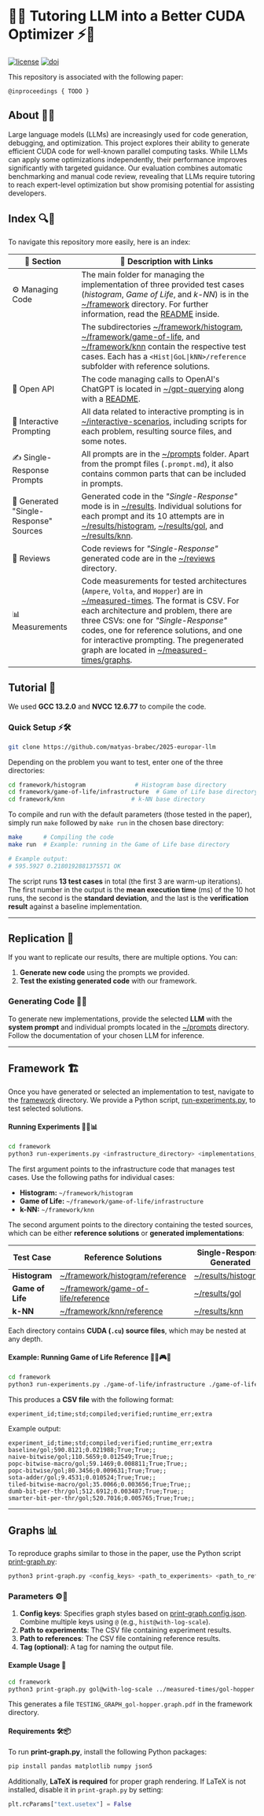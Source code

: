 # 🔬🤖 Tutoring LLM into a Better CUDA Optimizer ⚡🎯

[![license](https://img.shields.io/badge/license-MIT-blue.svg)](./LICENCE) [![doi](https://img.shields.io/badge/DOI-TODO-blue)](todo)

This repository is associated with the following paper:

```
@inproceedings { TODO }
```

## About 🧠💡

Large language models (LLMs) are increasingly used for code generation, debugging, and optimization. This project explores their ability to generate efficient CUDA code for well-known parallel computing tasks. While LLMs can apply some optimizations independently, their performance improves significantly with targeted guidance. Our evaluation combines automatic benchmarking and manual code review, revealing that LLMs require tutoring to reach expert-level optimization but show promising potential for assisting developers.

## Index 🔍📖

To navigate this repository more easily, here is an index:

| 📂 Section | 📝 Description with Links |
| --- | --- |
| ⚙️ Managing Code | The main folder for managing the implementation of three provided test cases (*histogram*, *Game of Life*, and *k-NN*) is in the [~/framework](./framework) directory. For further information, read the [README](./framework/README.md) inside. |
| | The subdirectories [~/framework/histogram](./framework/histogram/), [~/framework/game-of-life](./framework/game-of-life/), and [~/framework/knn](./framework/knn/) contain the respective test cases. Each has a `<Hist\|GoL\|kNN>/reference` subfolder with reference solutions. |
| 🔗 Open API | The code managing calls to OpenAI's ChatGPT is located in [~/gpt-querying](./gpt-querying/) along with a [README](./gpt-querying/README.md). |
| 💬 Interactive Prompting | All data related to interactive prompting is in [~/interactive-scenarios](./interactive-scenarios/), including scripts for each problem, resulting source files, and some notes. |
| ✍️ Single-Response Prompts | All prompts are in the [~/prompts](./prompts/) folder. Apart from the prompt files (`.prompt.md`), it also contains common parts that can be included in prompts. |
| 🤖 Generated "Single-Response" Sources | Generated code in the *"Single-Response"* mode is in [~/results](./results/). Individual solutions for each prompt and its 10 attempts are in [~/results/histogram](./results/histogram/), [~/results/gol](./results/gol/), and [~/results/knn](./results/knn/). |
| 🧐 Reviews | Code reviews for *"Single-Response"* generated code are in the [~/reviews](./reviews/) directory. |
| 📊 Measurements | Code measurements for tested architectures (`Ampere`, `Volta`, and `Hopper`) are in [~/measured-times](./measured-times/). The format is CSV. For each architecture and problem, there are three CSVs: one for *"Single-Response"* codes, one for reference solutions, and one for interactive prompting. The pregenerated graph are located in [~/measured-times/graphs](./measured-times/graphs/). |

## Tutorial 🚀

We used **GCC 13.2.0** and **NVCC 12.6.77** to compile the code.

### Quick Setup ⚡🛠️

```bash
git clone https://github.com/matyas-brabec/2025-europar-llm
```

Depending on the problem you want to test, enter one of the three directories:

```bash
cd framework/histogram              # Histogram base directory
cd framework/game-of-life/infrastructure  # Game of Life base directory
cd framework/knn                   # k-NN base directory
```

To compile and run with the default parameters (those tested in the paper), simply run `make` followed by `make run` in the chosen base directory:

```bash
make      # Compiling the code
make run  # Example: running in the Game of Life base directory

# Example output:
# 595.5927 0.2180192881375571 OK
```

The script runs **13 test cases** in total (the first 3 are warm-up iterations). The first number in the output is the **mean execution time** (ms) of the 10 hot runs, the second is the **standard deviation**, and the last is the **verification result** against a baseline implementation.

---

## Replication 🔄

If you want to replicate our results, there are multiple options. You can:

1. **Generate new code** using the prompts we provided.
2. **Test the existing generated code** with our framework.

### Generating Code 🤖📜

To generate new implementations, provide the selected **LLM** with the **system prompt** and individual prompts located in the [~/prompts](./prompts/) directory. Follow the documentation of your chosen LLM for inference.

---

## Framework 🏗️

Once you have generated or selected an implementation to test, navigate to the [framework](./framework) directory. We provide a Python script, [run-experiments.py](./framework/run-experiments.py), to test selected solutions.

#### Running Experiments 🏃‍♂️📊

```bash
cd framework
python3 run-experiments.py <infrastructure_directory> <implementations_directory>
```

The first argument points to the infrastructure code that manages test cases. Use the following paths for individual cases:

- **Histogram:** `~/framework/histogram`
- **Game of Life:** `~/framework/game-of-life/infrastructure`
- **k-NN:** `~/framework/knn`

The second argument points to the directory containing the tested sources, which can be either **reference solutions** or **generated implementations**:

| Test Case | Reference Solutions | Single-Response Generated |
|-----------|---------------------|--------------------|
| **Histogram** | [~/framework/histogram/reference](./framework/histogram/reference/) | [~/results/histogram](./results/histogram/) |
| **Game of Life** | [~/framework/game-of-life/reference](./framework/game-of-life/reference/) | [~/results/gol](./results/gol/) |
| **k-NN** | [~/framework/knn/reference](./framework/knn/reference/) | [~/results/knn](./results/knn/) |

Each directory contains **CUDA (`.cu`) source files**, which may be nested at any depth.

#### Example: Running Game of Life Reference 🏃‍♂️🎮🦠

```bash
cd framework
python3 run-experiments.py ./game-of-life/infrastructure ./game-of-life/reference
```

This produces a **CSV file** with the following format:

```csv
experiment_id;time;std;compiled;verified;runtime_err;extra
```

Example output:

```csv
experiment_id;time;std;compiled;verified;runtime_err;extra
baseline/gol;590.8121;0.021988;True;True;;
naive-bitwise/gol;110.5659;0.012549;True;True;;
popc-bitwise-macro/gol;59.1469;0.008811;True;True;;
popc-bitwise/gol;80.3456;0.009631;True;True;;
sota-adder/gol;9.4531;0.010524;True;True;;
tiled-bitwise-macro/gol;35.0066;0.003656;True;True;;
dumb-bit-per-thr/gol;512.6912;0.003487;True;True;;
smarter-bit-per-thr/gol;520.7016;0.005765;True;True;;
```

---

## Graphs 📊

To reproduce graphs similar to those in the paper, use the Python script [print-graph.py](./framework/print-graph.py):

```bash
python3 print-graph.py <config_keys> <path_to_experiments> <path_to_references> [tag]
```

### Parameters ⚙️📝

1. **Config keys**: Specifies graph styles based on [print-graph.config.json](./framework/print-graph.config.json). Combine multiple keys using `@` (e.g., `hist@with-log-scale`).
2. **Path to experiments**: The CSV file containing experiment results.
3. **Path to references**: The CSV file containing reference results.
4. **Tag (optional)**: A tag for naming the output file.

#### Example Usage 📌

```bash
cd framework
python3 print-graph.py gol@with-log-scale ../measured-times/gol-hopper.csv ../measured-times/gol-hopper.csv TESTING_GRAPH_
```

This generates a file `TESTING_GRAPH_gol-hopper.graph.pdf` in the framework directory.

#### Requirements 🛠️📦

To run **print-graph.py**, install the following Python packages:

```bash
pip install pandas matplotlib numpy json5
```

Additionally, **LaTeX is required** for proper graph rendering. If LaTeX is not installed, disable it in `print-graph.py` by setting:

```python
plt.rcParams["text.usetex"] = False
```
